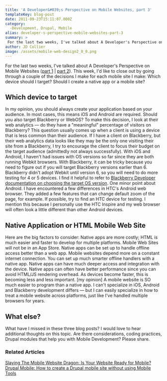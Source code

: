 ```yaml
---
title: 'A Developer&#039;s Perspective on Mobile Websites, part 3'
templateKey: blog-post
date: 2011-09-23T15:11:07.000Z
category: 
  -Development, Drupal, Mobile
alias: developer-s-perspective-mobile-websites-part-3
summary: > 
 For the last two weeks, I've talked about A Developer's Perspective on Mobile Websites (part 1 | part 2). This week, I'd like to close out by going through a couple of the decisions I make for each mobile site I make:
author: JD Collier
image: /assets/mobile-web-design2_0_0.png
---
```


For the last two weeks, I've talked about A Developer's Perspective on Mobile Websites ([part 1](/insights/developer-s-perspective-mobile-websites-part-1) | [part 2](/insights/developer-s-perspective-mobile-websites-part-2)). This week, I'd like to close out by going through a couple of the decisions I make for each mobile site I make: Which device should I target? Should I create a native app or a mobile site?

Which device to target
----------------------

In my opinion, you should always create your application based on your audience. In most cases, this means iOS and Android are required. Should you also target Blackberry or WebOS? To make this decision, I look at their web analytics — do they have a "meaningful" percentage of visitors on Blackberry? This question usually comes up when a client is using a device that is less common than their audience. If I have a client on Blackberry, but their web analytics data looks like they may be the only one visiting their site from a Blackberry, I try to encourage the client to focus their budget on the target audience (admittedly not always successfully). With iOS and Android, I haven't had issues with OS versions so far since they are both running Webkit browsers. With Blackberry, it can be tricky because you need to figure out if you will target Blackberry versions earlier than 6. Blackberry didn't adopt Webkit until version 6, so you will need to do more testing for 4 or 5 devices. I find it helpful to refer to [Blackberry Developer documentation on choosing the target OS version](http://developer.blackberry.com/devzone/appworld?). One minor point about Android. I have encountered a few differences in HTC's Android web browser. They added a few features that can change default zoom of the page, for example. If possible, try to find an HTC device for testing. I mention this because I personally use the HTC Inspire and my web browser will often look a little different than other Android devices.

Native Application or HTML Mobile Web Site
------------------------------------------

Here are the big factors to consider: Native apps are more costly; HTML is much easier and faster to develop for multiple platforms. Mobile Web Sites will not be in an App Store. Native apps can be set up to handle offline access better than a web app. Mobile websites depend more on a constant internet connection. You can set up much smarter offline handlers with a native app. Native apps can have much deeper access and integration with the device. Native apps can often have better performance since you can avoid HTML/JS rendering overhead. As devices become faster, this is becoming less and less important. \[my opinion\] A mobile website is SO much easier to program than a native app. I can't specialize in iOS, Android and Blackberry development differs — but I can easily specialize in how to treat a mobile website across platforms, just like I've handled multiple browsers for years.

What else?
----------

What have I missed in these three blog posts? I would love to hear additional thoughts on this topic. Are there considerations, coding practices, Drupal modules that help you with Mobile Development? Please share.

### Related Articles

[Slaying The Mobile Website Dragon: Is Your Website Ready for Mobile?](/insights/slaying-mobile-website-dragon-your-website-ready-mobile) [Drupal Mobile: How to create a Drupal mobile site without using Mobile Tools](/insights/drupal-mobile-how-create-drupal-mobile-site-without-using-mobile-tools)